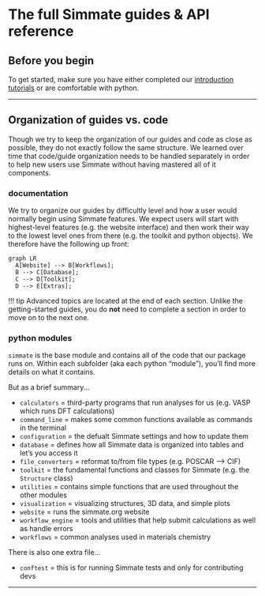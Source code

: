 
# The full Simmate guides & API reference


## Before you begin

To get started, make sure you have either completed our [introduction tutorials](/getting_started/overview/)
or are comfortable with python.

------------------------------------------------------------

## Organization of guides vs. code

Though we try to keep the organization of our guides and code as close as possible, they do not exactly follow the same structure. We learned over time that code/guide organization needs to be handled separately in order to help new users use Simmate without having mastered all of it components.

### documentation

We try to organize our guides by difficultly level and how a user would normally
begin using Simmate features. We expect users will start with highest-level features
(e.g. the website interface) and then work their way to the lowest level ones
from there (e.g. the toolkit and python objects). We therefore have the following
up front:

``` mermaid
graph LR
  A[Website] --> B[Workflows];
  B --> C[Database];
  C --> D[Toolkit];
  D --> E[Extras];
```

!!! tip
    Advanced topics are located at the end of each section. Unlike the 
    getting-started guides, you do **not** need to complete a section in order 
    to move on to the next one.

### python modules

`simmate` is the base module and contains all of the code that our package runs on. Within each subfolder (aka each python “module”), you’ll find more details on what it contains.

But as a brief summary...

- `calculators` = third-party programs that run analyses for us (e.g. VASP which runs DFT calculations)
- `command_line` = makes some common functions available as commands in the terminal
- `configuration` = the defualt Simmate settings and how to update them 
- `database` = defines how all Simmate data is organized into tables and let’s you access it 
- `file_converters` = reformat to/from file types (e.g. POSCAR –> CIF)
- `toolkit` = the fundamental functions and classes for Simmate (e.g. the `Structure` class)
- `utilities` = contains simple functions that are used throughout the other modules
- `visualization` = visualizing structures, 3D data, and simple plots
- `website` = runs the simmate.org website 
- `workflow_engine` = tools and utilities that help submit calculations as well as handle errors
- `workflows` = common analyses used in materials chemistry

There is also one extra file…

- `conftest` = this is for running Simmate tests and only for contributing devs

------------------------------------------------------------
